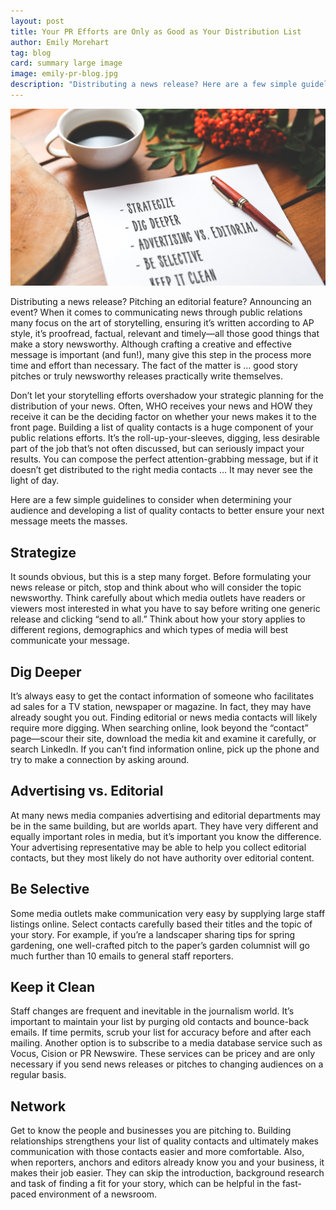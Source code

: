 ```yaml
---
layout: post
title: Your PR Efforts are Only as Good as Your Distribution List
author: Emily Morehart
tag: blog
card: summary large image
image: emily-pr-blog.jpg
description: "Distributing a news release? Here are a few simple guidelines to consider when determining your audience and developing a list of quality contacts to better ensure your next message meets the masses."
---
```


![PR Guidelines](/img/emily-pr-blog.jpg)

Distributing a news release? Pitching an editorial feature? Announcing an event? When it comes to communicating news through public relations many focus on the art of storytelling, ensuring it’s written according to AP style, it’s proofread, factual, relevant and timely—all those good things that make a story newsworthy. Although crafting a creative and effective message is important (and fun!), many give this step in the process more time and effort than necessary. The fact of the matter is … good story pitches or truly newsworthy releases practically write themselves.

Don’t let your storytelling efforts overshadow your strategic planning for the distribution of your news. Often, WHO receives your news and HOW they receive it can be the deciding factor on whether your news makes it to the front page. Building a list of quality contacts is a huge component of your public relations efforts. It’s the roll-up-your-sleeves, digging, less desirable part of the job that’s not often discussed, but can seriously impact your results. You can compose the perfect attention-grabbing message, but if it doesn’t get distributed to the right media contacts … It may never see the light of day.

Here are a few simple guidelines to consider when determining your audience and developing a list of quality contacts to better ensure your next message meets the masses.

## Strategize
It sounds obvious, but this is a step many forget. Before formulating your news release or pitch, stop and think about who will consider the topic newsworthy. Think carefully about which media outlets have readers or viewers most interested in what you have to say before writing one generic release and clicking “send to all.” Think about how your story applies to different regions, demographics and which types of media will best communicate your message.

## Dig Deeper
It’s always easy to get the contact information of someone who facilitates ad sales for a TV station, newspaper or magazine. In fact, they may have already sought you out. Finding editorial or news media contacts will likely require more digging. When searching online, look beyond the “contact” page—scour their site, download the media kit and examine it carefully, or search LinkedIn. If you can’t find information online, pick up the phone and try to make a connection by asking around.

## Advertising vs. Editorial
At many news media companies advertising and editorial departments may be in the same building, but are worlds apart. They have very different and equally important roles in media, but it’s important you know the difference. Your advertising representative may be able to help you collect editorial contacts, but they most likely do not have authority over editorial content.

## Be Selective
Some media outlets make communication very easy by supplying large staff listings online. Select contacts carefully based their titles and the topic of your story. For example, if you’re a landscaper sharing tips for spring gardening, one well-crafted pitch to the paper’s garden columnist will go much further than 10 emails to general staff reporters.

##  Keep it Clean
Staff changes are frequent and inevitable in the journalism world. It’s important to maintain your list by purging old contacts and bounce-back emails. If time permits, scrub your list for accuracy before and after each mailing. Another option is to subscribe to a media database service such as Vocus, Cision or PR Newswire. These services can be pricey and are only necessary if you send news releases or pitches to changing audiences on a regular basis.

## Network
Get to know the people and businesses you are pitching to. Building relationships strengthens your list of quality contacts and ultimately makes communication with those contacts easier and more comfortable. Also, when reporters, anchors and editors already know you and your business, it makes their job easier. They can skip the introduction, background research and task of finding a fit for your story, which can be helpful in the fast-paced environment of a newsroom.
